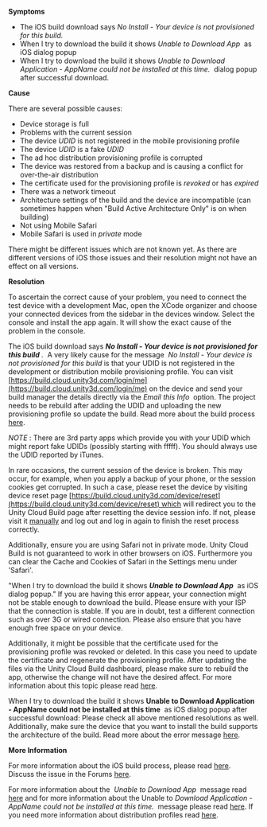 

**Symptoms**


- The iOS build download says  *No Install - Your device is not provisioned for this build.*
- When I try to download the build it shows  *Unable to Download App*  as iOS dialog popup
- When I try to download the build it shows  *Unable to Download Application - AppName could not be installed at this time.*  dialog popup after successful download.



**Cause**



There are several possible causes:


- Device storage is full
- Problems with the current session
- The device  *UDID*  is not registered in the mobile provisioning profile
- The device  *UDID*  is a fake  *UDID*
- The ad hoc distribution provisioning profile is corrupted
- The device was restored from a backup and is causing a conflict for over-the-air distribution
- The certificate used for the provisioning profile is  *revoked*  or has  *expired*
- There was a network timeout
- Architecture settings of the build and the device are incompatible (can sometimes happen when "Build Active Architecture Only" is on when building)
- Not using Mobile Safari
- Mobile Safari is used in  *private*  mode



There might be different issues which are not known yet. As there are different versions of iOS those issues and their resolution might not have an effect on all versions.



**Resolution**



To ascertain the correct cause of your problem, you need to connect the test device with a development Mac, open the XCode organizer and choose your connected devices from the sidebar in the devices window. Select the console and install the app again. It will show the exact cause of the problem in the console.



The iOS build download says  ***No Install - Your device is not provisioned for this build** .*  A very likely cause for the message  *No Install - Your device is not provisioned for this build* is that your UDID is not registered in the development or distribution mobile provisioning profile. You can visit [https://build.cloud.unity3d.com/login/me](https://build.cloud.unity3d.com/login/me) on the device and send your build manager the details directly via the  *Email this Info*  option. The project needs to be rebuild after adding the UDID and uploading the new provisioning profile so update the build. Read more about the build process [here](https://build.cloud.unity3d.com/support/guides/ios).



*NOTE* : There are 3rd party apps which provide you with your UDID which might report fake UDIDs (possibly starting with fffff). You should always use the UDID reported by iTunes.



In rare occasions, the current session of the device is broken. This may occur, for example, when you apply a backup of your phone, or the session cookies get corrupted. In such a case, please reset the device by visiting device reset page [https://build.cloud.unity3d.com/device/reset](https://build.cloud.unity3d.com/device/reset) which will redirect you to the Unity Cloud Build page after resetting the device session info. If not, please visit it [manually](https://build.cloud.unity3d.com/) and log out and log in again to finish the reset process correctly.



Additionally, ensure you are using Safari not in private mode. Unity Cloud Build is not guaranteed to work in other browsers on iOS. Furthermore you can clear the Cache and Cookies of Safari in the Settings menu under 'Safari'.



"When I try to download the build it shows  ***Unable to Download App***  as iOS dialog popup." If you are having this error appear, your connection might not be stable enough to download the build. Please ensure with your ISP that the connection is stable. If you are in doubt, test a different connection such as over 3G or wired connection. Please also ensure that you have enough free space on your device.



Additionally, it might be possible that the certificate used for the provisioning profile was revoked or deleted. In this case you need to update the certificate and regenerate the provisioning profile. After updating the files via the Unity Cloud Build dashboard, please make sure to rebuild the app, otherwise the change will not have the desired affect. For more information about this topic please read [here](http://stackoverflow.com/questions/25733299/ios-8-cant-install-enterprise-app).



When I try to download the build it shows  **Unable to Download Application - AppName could not be installed at this time**  as iOS dialog popup after successful download: Please check all above mentioned resolutions as well. Additionally, make sure the device that you want to install the build supports the architecture of the build. Read more about the error message [here](http://stackoverflow.com/questions/14375387/iphone-app-could-not-be-installed-at-this-time%20).



**More Information**



For more information about the iOS build process, please read [here](https://build.cloud.unity3d.com/support/guides/ios). 
Discuss the issue in the Forums [here](http://forum.unity3d.com/threads/unable-to-download-app.367586/).



For more information about the  *Unable to Download App*  message read [here](http://stackoverflow.com/questions/25733299/ios-8-cant-install-enterprise-app) and for more information about the Unable to  *Download Application - AppName could not be installed at this time.*  message please read [here](http://stackoverflow.com/questions/14375387/iphone-app-could-not-be-installed-at-this-time%20). If you need more information about distribution profiles read [here](https://developer.apple.com/library/ios/qa/qa1878/_index.html).





